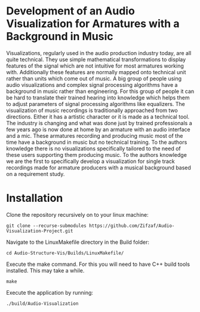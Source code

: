 # Development of an Audio Visualization for Armatures with a Background in Music

Visualizations, regularly used in the audio production industry today, are all quite technical. They use simple mathematical transformations to display features of the signal which are not intuitive for most armatures working with. Additionally these features are normally mapped onto technical unit rather than units which come out of music.  A big group of people using audio visualizations and complex signal processing algorithms  have a background in music rather than engineering. For this group of people it can be hard to translate their trained hearing into knowledge which helps them to adjust parameters of signal processing algorithms like equalizers. The visualization of music recordings is traditionally approached from two directions. Either it has a artistic character or it is made as a technical tool. The industry is changing and what was done just by trained professionals a few years ago is now done at home by an armature with an audio interface and a mic. These armatures recording and producing music most of the time have a background in music but no technical training. To the authors knowledge there is no visualizations specifically tailored to the need of these users supporting them producing music. To the authors knowledge we are the first to specifically develop a visualization for single track recordings made for armature producers with a musical background based on a requirement study.

# Installation

Clone the repository recursively on to your linux machine:

```
git clone --recurse-submodules https://github.com/Zifzaf/Audio-Visualization-Project.git
```

Navigate to the LinuxMakefile directory in the Build folder:
```
cd Audio-Structure-Vis/Builds/LinuxMakefile/
```

Execute the make command. For this you will need to have C++ build tools installed. This may take a while. 
```
make
```

Execute the application by running:
```
./build/Audio-Visualization
```